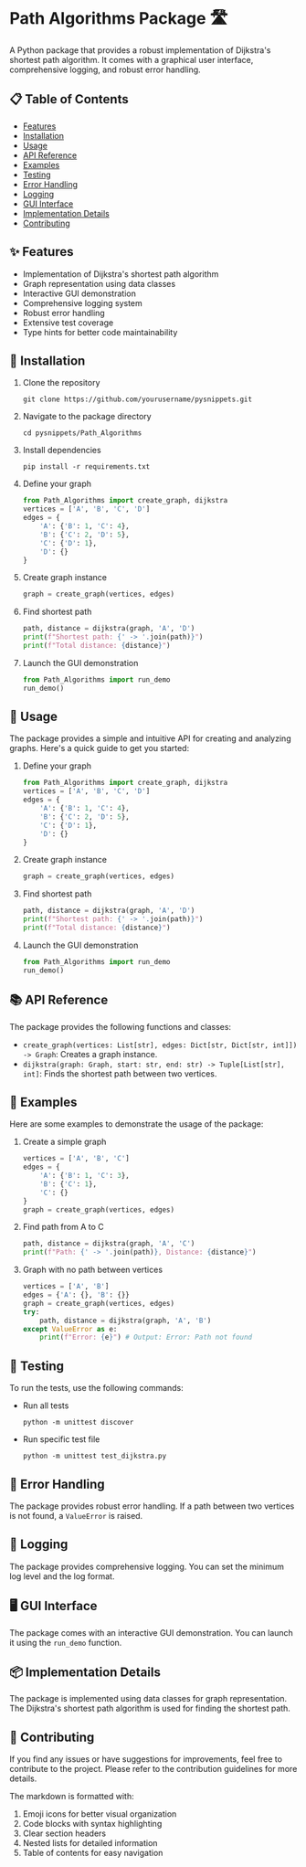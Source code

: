 # Path Algorithms Package 🛣️

A Python package that provides a robust implementation of Dijkstra's shortest path algorithm. It comes with a graphical user interface, comprehensive logging, and robust error handling.

## 📋 Table of Contents
- [Features](#-features)
- [Installation](#-installation)
- [Usage](#-usage)
- [API Reference](#-api-reference)
- [Examples](#-examples)
- [Testing](#-testing)
- [Error Handling](#-error-handling)
- [Logging](#-logging)
- [GUI Interface](#-gui-interface)
- [Implementation Details](#-implementation-details)
- [Contributing](#-contributing)

## ✨ Features
- Implementation of Dijkstra's shortest path algorithm
- Graph representation using data classes
- Interactive GUI demonstration
- Comprehensive logging system
- Robust error handling
- Extensive test coverage
- Type hints for better code maintainability

## 🚀 Installation

1. Clone the repository
   ```
   git clone https://github.com/yourusername/pysnippets.git
   ```
2. Navigate to the package directory
   ```
   cd pysnippets/Path_Algorithms
   ```
3. Install dependencies
   ```
   pip install -r requirements.txt
   ```
4. Define your graph
   ```python
   from Path_Algorithms import create_graph, dijkstra
   vertices = ['A', 'B', 'C', 'D']
   edges = {
       'A': {'B': 1, 'C': 4},
       'B': {'C': 2, 'D': 5},
       'C': {'D': 1},
       'D': {}
   }
   ```
5. Create graph instance
   ```python
   graph = create_graph(vertices, edges)
   ```
6. Find shortest path
   ```python
   path, distance = dijkstra(graph, 'A', 'D')
   print(f"Shortest path: {' -> '.join(path)}")
   print(f"Total distance: {distance}")
   ```
7. Launch the GUI demonstration
   ```python
   from Path_Algorithms import run_demo
   run_demo()
   ```

## 📖 Usage

The package provides a simple and intuitive API for creating and analyzing graphs. Here's a quick guide to get you started:

1. Define your graph
   ```python
   from Path_Algorithms import create_graph, dijkstra
   vertices = ['A', 'B', 'C', 'D']
   edges = {
       'A': {'B': 1, 'C': 4},
       'B': {'C': 2, 'D': 5},
       'C': {'D': 1},
       'D': {}
   }
   ```
2. Create graph instance
   ```python
   graph = create_graph(vertices, edges)
   ```
3. Find shortest path
   ```python
   path, distance = dijkstra(graph, 'A', 'D')
   print(f"Shortest path: {' -> '.join(path)}")
   print(f"Total distance: {distance}")
   ```
4. Launch the GUI demonstration
   ```python
   from Path_Algorithms import run_demo
   run_demo()
   ```

## 📚 API Reference

The package provides the following functions and classes:

- `create_graph(vertices: List[str], edges: Dict[str, Dict[str, int]]) -> Graph`: Creates a graph instance.
- `dijkstra(graph: Graph, start: str, end: str) -> Tuple[List[str], int]`: Finds the shortest path between two vertices.

## 🌟 Examples

Here are some examples to demonstrate the usage of the package:

1. Create a simple graph
   ```python
   vertices = ['A', 'B', 'C']
   edges = {
       'A': {'B': 1, 'C': 3},
       'B': {'C': 1},
       'C': {}
   }
   graph = create_graph(vertices, edges)
   ```
2. Find path from A to C
   ```python
   path, distance = dijkstra(graph, 'A', 'C')
   print(f"Path: {' -> '.join(path)}, Distance: {distance}")
   ```
3. Graph with no path between vertices
   ```python
   vertices = ['A', 'B']
   edges = {'A': {}, 'B': {}}
   graph = create_graph(vertices, edges)
   try:
       path, distance = dijkstra(graph, 'A', 'B')
   except ValueError as e:
       print(f"Error: {e}") # Output: Error: Path not found
   ```

## 🧪 Testing

To run the tests, use the following commands:

- Run all tests
   ```
   python -m unittest discover
   ```
- Run specific test file
   ```
   python -m unittest test_dijkstra.py
   ```

## 🚨 Error Handling

The package provides robust error handling. If a path between two vertices is not found, a `ValueError` is raised.

## 📝 Logging

The package provides comprehensive logging. You can set the minimum log level and the log format.

## 🖥️ GUI Interface

The package comes with an interactive GUI demonstration. You can launch it using the `run_demo` function.

## 📦 Implementation Details

The package is implemented using data classes for graph representation. The Dijkstra's shortest path algorithm is used for finding the shortest path.

## 🤝 Contributing

If you find any issues or have suggestions for improvements, feel free to contribute to the project. Please refer to the contribution guidelines for more details.

The markdown is formatted with:
1. Emoji icons for better visual organization
2. Code blocks with syntax highlighting
3. Clear section headers
4. Nested lists for detailed information
5. Table of contents for easy navigation
